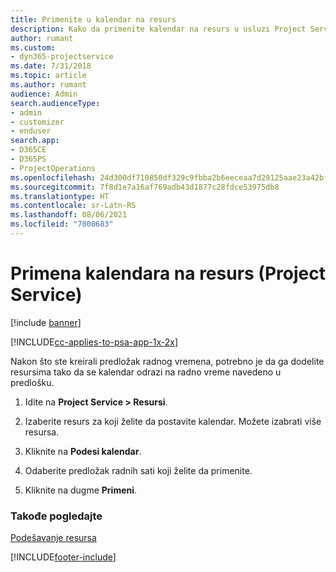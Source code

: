 ```yaml
---
title: Primenite u kalendar na resurs
description: Kako da primenite kalendar na resurs u usluzi Project Service
author: rumant
ms.custom:
- dyn365-projectservice
ms.date: 7/31/2018
ms.topic: article
ms.author: rumant
audience: Admin
search.audienceType:
- admin
- customizer
- enduser
search.app:
- D365CE
- D365PS
- ProjectOperations
ms.openlocfilehash: 24d300df710850df329c9fbba2b6eeceaa7d29125aae23a42bf3f2a94bed131a
ms.sourcegitcommit: 7f8d1e7a16af769adb43d1877c28fdce53975db8
ms.translationtype: HT
ms.contentlocale: sr-Latn-RS
ms.lasthandoff: 08/06/2021
ms.locfileid: "7000683"
---
```

# <a name="apply-a-calendar-to-a-resource-project-service"></a>Primena kalendara na resurs (Project Service)

[!include [banner](../includes/psa-now-project-operations.md)]

[!INCLUDE[cc-applies-to-psa-app-1x-2x](../includes/cc-applies-to-psa-app-1x-2x.md)]

Nakon što ste kreirali predložak radnog vremena, potrebno je da ga dodelite resursima tako da se kalendar odrazi na radno vreme navedeno u predlošku.  
  
1.  Idite na **Project Service > Resursi**.  
  
2.  Izaberite resurs za koji želite da postavite kalendar. Možete izabrati više resursa.  
  
3.  Kliknite na **Podesi kalendar**.  
  
4.  Odaberite predložak radnih sati koji želite da primenite.  
  
5.  Kliknite na dugme **Primeni**.  
  
### <a name="see-also"></a>Takođe pogledajte  
 [Podešavanje resursa](../psa/set-up-resources.md)


[!INCLUDE[footer-include](../includes/footer-banner.md)]